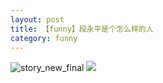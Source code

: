 ```yaml
---
layout: post
title: 【funny】段永平是个怎么样的人
category: funny
---
```

![story_new_final](http://s1r3itzmh.hd-bkt.clouddn.com/img/story_new_final_0322.png)
![](http://s1r2k4uc5.hd-bkt.clouddn.com/img/duan-220715-1.jpg)

  





